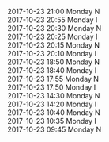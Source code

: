 2017-10-23 21:00 Monday  N  
2017-10-23 20:55 Monday  I  
2017-10-23 20:30 Monday  N  
2017-10-23 20:25 Monday  I  
2017-10-23 20:15 Monday  N  
2017-10-23 20:10 Monday  I  
2017-10-23 18:50 Monday  N  
2017-10-23 18:40 Monday  I  
2017-10-23 17:55 Monday  N  
2017-10-23 17:50 Monday  I  
2017-10-23 14:30 Monday  N  
2017-10-23 14:20 Monday  I  
2017-10-23 10:40 Monday  N  
2017-10-23 10:35 Monday  I  
2017-10-23 09:45 Monday  N  
